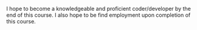 I hope to become a knowledgeable and proficient coder/developer by the end of this course. 
I also hope to be find employment upon completion of this course.
